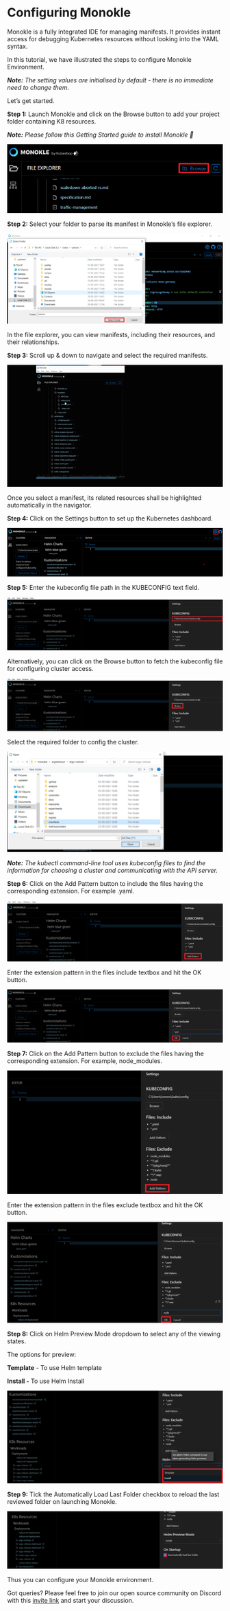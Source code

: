 # Configuring Monokle

Monokle is a fully integrated IDE for managing manifests. It provides instant access for debugging Kubernetes resources without looking into the YAML syntax. 

In this tutorial, we have illustrated the steps to configure Monokle Environment. 


<em>**Note:** The setting values are initialised by default - there is no immediate need to change them. </em>

Let’s get started. 

**Step 1:** Launch Monokle and click on the Browse button to add your project folder containing K8 resources. 

<em>**Note:** Please follow this Getting Started guide to install Monokle 🚀</em>

![Image](img/image-0.png)

**Step 2:** Select your folder to parse its manifest in Monokle’s file explorer. 

![Image](img/image-0.1.png)

In the file explorer, you can view manifests, including their resources, and their relationships.

**Step 3:** Scroll up & down to navigate and select the required manifests. 

![Image](img/image-0.2.gif)

Once you select a manifest, its related resources shall be highlighted automatically in the navigator. 

**Step 4:** Click on the Settings button to set up the Kubernetes dashboard.

![Settings](img/settings-1.png)

**Step 5:** Enter the kubeconfig file path in the KUBECONFIG text field. 

![Kubeconfig](img/kubeconfig-2.png)

Alternatively, you can click on the Browse button to fetch the kubeconfig file for configuring cluster access. 

![Browse](img/browse-3.png)

Select the required folder to config the cluster. 

![Folders](img/folders-4.png)

<em>**Note:** The kubectl command-line tool uses kubeconfig files to find the information for choosing a cluster and communicating with the API server.</em>

**Step 6:** Click on the Add Pattern button to include the files having the corresponding extension. For example .yaml. 

![Add pattern](img/add-pattern-5.png)

Enter the extension pattern in the files include textbox and hit the OK button. 

![Ok](img/ok-6.png)

**Step 7:** Click on the Add Pattern button to exclude the files having the corresponding extension. For example, node_modules.

![Add pattern](img/add-pattern-7.png)

Enter the extension pattern in the files exclude textbox and hit the OK button. 

![Ok](img/ok-8.png)

**Step 8:** Click on Helm Preview Mode dropdown to select any of the viewing states. 

The options for preview:

**Template** - To use Helm template
 
**Install -** To use Helm Install

![Helm](img/helm-9.png)

**Step 9:** Tick the Automatically Load Last Folder checkbox to reload the last reviewed folder on launching Monokle. 

![Startup](img/startup-10.png)

Thus you can configure your Monokle environment. 

Got queries? Please feel free to join our open source community on Discord with this [invite link](https://discord.gg/6zupCZFQbe) and start your discussion.
